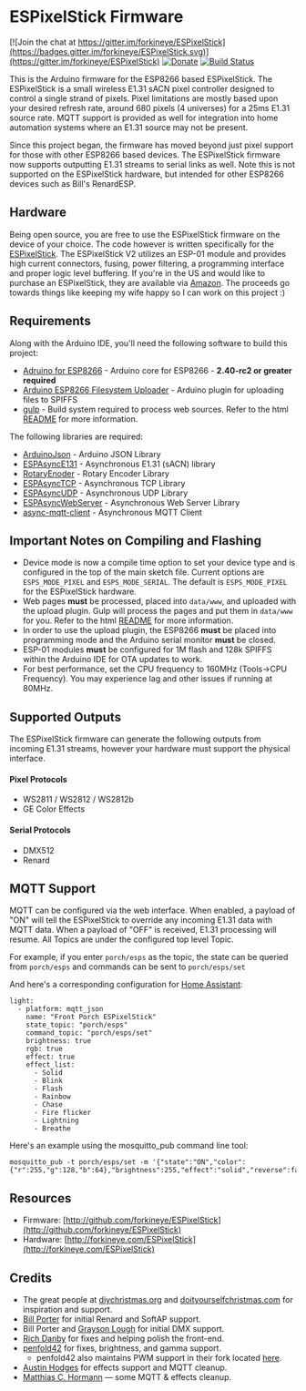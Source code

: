 ESPixelStick Firmware
=====================
[![Join the chat at https://gitter.im/forkineye/ESPixelStick](https://badges.gitter.im/forkineye/ESPixelStick.svg)](https://gitter.im/forkineye/ESPixelStick)
[![Donate](https://img.shields.io/badge/Donate-PayPal-green.svg)](https://paypal.me/ShelbyMerrick)
[![Build Status](https://travis-ci.org/forkineye/ESPixelStick.svg?branch=master)](https://travis-ci.org/forkineye/ESPixelStick)

This is the Arduino firmware for the ESP8266 based ESPixelStick.  The ESPixelStick is a small wireless E1.31 sACN pixel controller designed to control a single strand of pixels.  Pixel limitations are mostly based upon your desired refresh rate, around 680 pixels (4 universes) for a 25ms E1.31 source rate.  MQTT support is provided as well for integration into home automation systems where an E1.31 source may not be present.

Since this project began, the firmware has moved beyond just pixel support for those with other ESP8266 based devices.  The ESPixelStick firmware now supports outputting E1.31 streams to serial links as well.  Note this is not supported on the ESPixelStick hardware, but intended for other ESP8266 devices such as Bill's RenardESP.

Hardware
--------
Being open source, you are free to use the ESPixelStick firmware on the device of your choice.  The code however is written specifically for the [ESPixelStick](http://forkineye.com/espixelstick). The ESPixelStick V2 utilizes an ESP-01 module and provides high current connectors, fusing, power filtering, a programming interface and proper logic level buffering.  If you're in the US and would like to purchase an ESPixelStick, they are available via [Amazon](http://amzn.to/2uqBFuX).  The proceeds go towards things like keeping my wife happy so I can work on this project :)

Requirements
------------
Along with the Arduino IDE, you'll need the following software to build this project:
- [Adruino for ESP8266](https://github.com/esp8266/Arduino) - Arduino core for ESP8266 - **2.40-rc2 or greater required**
- [Arduino ESP8266 Filesystem Uploader](https://github.com/esp8266/arduino-esp8266fs-plugin) - Arduino plugin for uploading files to SPIFFS
- [gulp](http://gulpjs.com/) - Build system required to process web sources.  Refer to the html [README](html/README.md) for more information.

The following libraries are required:
- [ArduinoJson](https://github.com/bblanchon/ArduinoJson) - Arduino JSON Library
- [ESPAsyncE131](https://github.com/penfold42/ESPAsyncE131) - Asynchronous E1.31 (sACN) library
- [RotaryEnoder](https://github.com/mathertel/RotaryEncoder) - Rotary Encoder Library
- [ESPAsyncTCP](https://github.com/me-no-dev/ESPAsyncTCP) - Asynchronous TCP Library
- [ESPAsyncUDP](https://github.com/me-no-dev/ESPAsyncUDP) - Asynchronous UDP Library
- [ESPAsyncWebServer](https://github.com/me-no-dev/ESPAsyncWebServer) - Asynchronous Web Server Library
- [async-mqtt-client](https://github.com/marvinroger/async-mqtt-client) - Asynchronous MQTT Client

Important Notes on Compiling and Flashing
-----------------------------------------
- Device mode is now a compile time option to set your device type and is configured in the top of the main sketch file.  Current options are ```ESPS_MODE_PIXEL``` and ```ESPS_MODE_SERIAL```.  The default is ```ESPS_MODE_PIXEL``` for the ESPixelStick hardware.
- Web pages **must** be processed, placed into ```data/www```, and uploaded with the upload plugin. Gulp will process the pages and put them in ```data/www``` for you. Refer to the html [README](html/README.md) for more information.
- In order to use the upload plugin, the ESP8266 **must** be placed into programming mode and the Arduino serial monitor **must** be closed.
- ESP-01 modules **must** be configured for 1M flash and 128k SPIFFS within the Arduino IDE for OTA updates to work.
- For best performance, set the CPU frequency to 160MHz (Tools->CPU Frequency).  You may experience lag and other issues if running at 80MHz.

Supported Outputs
-----------------
The ESPixelStick firmware can generate the following outputs from incoming E1.31 streams, however your hardware must support the physical interface.
#### Pixel Protocols
- WS2811 / WS2812 / WS2812b
- GE Color Effects

#### Serial Protocols
- DMX512
- Renard

MQTT Support
------------
MQTT can be configured via the web interface.  When enabled, a payload of "ON" will tell the ESPixelStick to override any incoming E1.31 data with MQTT data.  When a payload of "OFF" is received, E1.31 processing will resume.  All Topics are under the configured top level Topic.

For example, if you enter ```porch/esps``` as the topic, the state can be queried from ```porch/esps``` and commands can be sent to ```porch/esps/set```

And here's a corresponding configuration for [Home Assistant](https://home-assistant.io/):
```
light:
  - platform: mqtt_json
    name: "Front Porch ESPixelStick"
    state_topic: "porch/esps"
    command_topic: "porch/esps/set"
    brightness: true
    rgb: true
    effect: true
    effect_list:
      - Solid
      - Blink
      - Flash
      - Rainbow
      - Chase
      - Fire flicker
      - Lightning
      - Breathe
```

Here's an example using the mosquitto_pub command line tool:
```
mosquitto_pub -t porch/esps/set -m '{"state":"ON","color":{"r":255,"g":128,"b":64},"brightness":255,"effect":"solid","reverse":false,"mirror":false}'
```

Resources
---------
- Firmware: [http://github.com/forkineye/ESPixelStick](http://github.com/forkineye/ESPixelStick)
- Hardware: [http://forkineye.com/ESPixelStick](http://forkineye.com/ESPixelStick)

Credits
-------
- The great people at [diychristmas.org](http://diychristmas.org) and [doityourselfchristmas.com](http://doityourselfchristmas.com) for inspiration and support.
- [Bill Porter](https://github.com/madsci1016) for initial Renard and SoftAP support.
- Bill Porter and [Grayson Lough](https://github.com/GraysonLough) for initial DMX support.
- [Rich Danby](https://github.com/cinoan) for fixes and helping polish the front-end.
- [penfold42](https://github.com/penfold42) for fixes, brightness, and gamma support.
  - penfold42 also maintains PWM support in their fork located [here](https://github.com/penfold42/ESPixelBoard).
- [Austin Hodges](https://github.com/ahodges9) for effects support and MQTT cleanup.
- [Matthias C. Hormann](https://github.com/Moonbase59) — some MQTT & effects cleanup.
